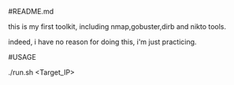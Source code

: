 #README.md

this is my first toolkit, including nmap,gobuster,dirb and nikto tools.

indeed, i have no reason for doing this, i'm just practicing.









#USAGE

./run.sh <Target_IP>
